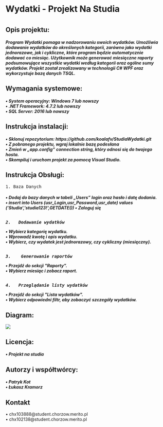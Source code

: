 <h1>Wydatki - Projekt Na Studia<h1>

<h2>Opis projektu:</h2>
  <h5>Program Wydatki pomaga w nadzorowaniu swoich wydatków. Umożliwia dodawanie wydatków do określonych kategorii, zarówno jako wydatki jednorazowe, jak i cykliczne, które program będzie automatycznie dodawać co miesiąc. Użytkownik może   generować miesięczne raporty podsumowujące wszystkie wydatki według kategorii oraz ogólne sumy wydatków. Projekt został zrealizowany w technologii C# WPF oraz wykorzystuje bazę danych TSQL.</h5>

<h2>Wymagania systemowe:</h2>
  <h5>• System operacyjny: Windows 7 lub nowszy<br>
  • .NET Framework: 4.7.2 lub nowszy<br>
  • SQL Server: 2016 lub nowszy</h5>

<h2>Instrukcja instalacji:</h2>
  <h5>•	Sklonuj repozytorium: https://github.com/koalafv/StudiaWydatki.git<br>
    •	Z pobranego projektu, wgraj lokalnie bazę podesłana <br>
    •	Zmień w „app.config” connection string, który odnosi się do twojego hosta.<br>
    •	Skompiluj i uruchom projekt za pomocą Visual Studio.</h5>

<h2>Instrukcja Obsługi:</h2>
    <pre>1.	Baza Danych</pre>
    <h5>•	Dodaj do bazy danych w tabeli „Users” login oraz hasło i datę dodania.<br>
      • insert into Users (usr_Login,usr_Password,usr_date) values ('Studia','studia123!',GETDATE())
   • Zaloguj się<br><br>
  <pre>2.	Dodawanie wydatków</pre>
    •	Wybierz kategorię wydatku.<br>
    •	Wprowadź kwotę i opis wydatku.<br>
    •	Wybierz, czy wydatek jest jednorazowy, czy cykliczny (miesięczny).<br>
     <br><pre>3.	Generowanie raportów</pre>
    •	Przejdź do sekcji "Raporty".<br>
    •	Wybierz miesiąc i zobacz raport.<br><br>
      <pre>4.	Przeglądanie listy wydatków</pre>
    •	Przejdź do sekcji "Lista wydatków".<br>
    •	Wybierz odpowiedni filtr, aby zobaczyć szczegóły wydatków. </h5>

<h2>Diagram:</h2>
<img src="https://cdn.discordapp.com/attachments/1234064529093038172/1234064726741225524/Im9DNcnUBEYAAAAASUVORK5CYII.png?ex=6677e256&is=667690d6&hm=7dbfa27d4ff74f2fb4eff2edcc8221f25ab208ad2b03c0f7caa10902c995f105">

<h2>Licencja:</h2>
  <h5>• Projekt na studia</h5>
  
<h2>Autorzy i współtwórcy:</h2>
  <h5>•	Patryk Kot<br>
  •	Łukasz Kramorz</h5>

<h2>Kontakt</h2>
   </h>•	chx103888@student.chorzow.merito.pl<br>
    •	chx102138@student.chorzow.merito.pl</h5>



